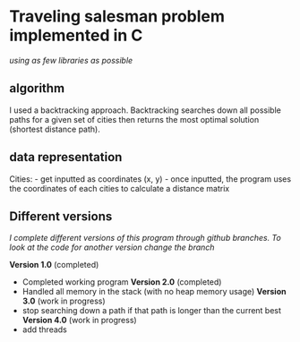 # Traveling salesman problem implemented in C
*using as few libraries as possible*

## algorithm
I used a backtracking approach. Backtracking searches down all possible paths for a given set of cities then returns the most optimal solution (shortest distance path).

## data representation
Cities: 
    - get inputted as coordinates (x, y) 
    - once inputted, the program uses the coordinates of each cities to calculate a distance matrix

## Different versions
*I complete different versions of this program through github branches. To look at the code for another version change the branch*

**Version 1.0** (completed)
- Completed working program
**Version 2.0** (completed)
- Handled all memory in the stack (with no heap memory usage)
**Version 3.0** (work in progress)
- stop searching down a path if that path is longer than the current best
**Version 4.0** (work in progress)
- add threads
